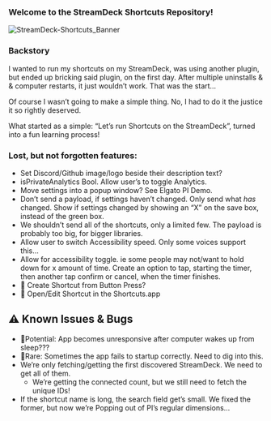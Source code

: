 ### Welcome to the StreamDeck Shortcuts Repository!
![StreamDeck-Shortcuts_Banner](https://user-images.githubusercontent.com/44782976/144732233-c5c1f594-1d22-47e5-b23f-97f22c4982f0.png)


### Backstory
I wanted to run my shortcuts on my StreamDeck,  was using another plugin, but ended up bricking said plugin, on the first day. After multiple uninstalls & & computer restarts, it just wouldn’t work. That was the start…

Of course I wasn’t going to make a simple thing. No, I had to do it the justice it so rightly deserved.

What started as a simple: “Let’s run Shortcuts on the StreamDeck”, turned into a fun learning process!

### Lost, but not forgotten features:
- Set Discord/Github image/logo beside their description text?
- isPrivateAnalytics Bool. Allow user’s to toggle Analytics.
- Move settings into a popup window? See Elgato PI Demo.
- Don’t send a payload, if settings haven’t changed. Only send what *has* changed. Show if settings changed by showing an “X” on the save box, instead of the green box.
- We shouldn’t send all of the shortcuts, only a limited few. The payload is probably too big, for bigger libraries.
- Allow user to switch Accessibility speed. Only some voices support this…
- Allow for accessibility toggle. ie some people may not/want to hold down for x amount of time. Create an option to tap, starting the timer, then another tap confirm or cancel, when the timer finishes.
- 🚀 Create Shortcut from Button Press?
- 🚀 Open/Edit Shortcut in the Shortcuts.app



## ⚠️ Known Issues & Bugs
- 🐞Potential: App becomes unresponsive after computer wakes up from sleep???
- 🐞Rare: Sometimes the app fails to startup correctly. Need to dig into this.
- We’re only fetching/getting the first discovered StreamDeck. We need to get all of them.
    - We’re getting the connected count, but we still need to fetch the unique IDs!
- If the shortcut name is long, the search field get’s small. We fixed the former, but now we’re Popping out of PI’s regular dimensions…
